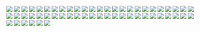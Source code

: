 ![](https://img.qlchat.com/qlLive/temp/ENOFJDZ4-VJUB-8D6D-1518348584838-LQ4TFSTWDV22.jpeg)
![](https://img.qlchat.com/qlLive/temp/CXIWQOB8-IAHY-YGCE-1518348585151-CPIG4ACKQHTL.jpeg)
![](https://img.qlchat.com/qlLive/temp/X53LRL8I-XYPA-HGOM-1518348585236-4XWRLBWE12FY.jpeg)
![](https://img.qlchat.com/qlLive/temp/S8Z18W7D-KXBF-GVSH-1518348585353-OGN9EVG55CUJ.jpeg)
![](https://img.qlchat.com/qlLive/temp/FZ9NLPV8-3FO7-FN1C-1518348585466-SHS9319NZWFY.jpeg)
![](https://img.qlchat.com/qlLive/temp/NUVTWCTF-SX1F-OCP5-1518348585580-9D79PELWZJ8O.jpeg)
![](https://img.qlchat.com/qlLive/temp/Z36U1U8J-FGWU-C3PF-1518348585794-W53EJULVFKTG.jpeg)
![](https://img.qlchat.com/qlLive/temp/C4S3YTZ5-2LSB-1OUI-1518348586116-F9IMRQBSXF1C.jpeg)
![](https://img.qlchat.com/qlLive/temp/AREVFUYL-LVQL-T815-1518348586347-4Q8SGLSQEYMW.jpeg)
![](https://img.qlchat.com/qlLive/temp/4EHF2BXI-LCTG-ETB1-1518348586511-H486PWPYW9RA.jpeg)
![](https://img.qlchat.com/qlLive/temp/ZPLBXEQE-3FVV-G3FB-1518348586661-EBV7GAOD2DXU.jpeg)
![](https://img.qlchat.com/qlLive/temp/8XA6Y4IM-BNHA-NSD9-1518348586805-Z1A8XFCNZ43Y.jpeg)
![](https://img.qlchat.com/qlLive/temp/6G9OE751-ILEP-S6NQ-1518348586886-JU322QQXA559.jpeg)
![](https://img.qlchat.com/qlLive/temp/JIB3SCLJ-BB7E-VQ4L-1518348587161-MR5DGNXY2GL9.jpeg)
![](https://img.qlchat.com/qlLive/temp/A4ACMCA6-JZA1-ZE3P-1518348587244-46LZOYPVLC4A.jpeg)
![](https://img.qlchat.com/qlLive/temp/OSOOCSUL-BZMH-RWT8-1518348587332-TNV3USKLB7XR.jpeg)
![](https://img.qlchat.com/qlLive/temp/KTIONOG1-CHR7-Z3YI-1518348587414-HHHW7QBHSUE8.jpeg)
![](https://img.qlchat.com/qlLive/temp/E1YQF7R3-PNIT-J9SD-1518348587550-XCAVKS5R9OL6.jpeg)
![](https://img.qlchat.com/qlLive/temp/I4YMOZ59-ZRVL-YUXG-1518348587648-RUAFB9TR3KPZ.jpeg)
![](https://img.qlchat.com/qlLive/temp/TSIYIJNK-GDGR-NZLS-1518348587739-5EC9RJ1KS2XA.jpeg)
![](https://img.qlchat.com/qlLive/temp/PDZ5LLBP-LFO9-BAI8-1518348587826-OY5XVADLQ6ZP.jpeg)
![](https://img.qlchat.com/qlLive/temp/F7W8KPFA-MEA9-NPRU-1518348587921-8BQZMXNUQR7I.jpeg)
![](https://img.qlchat.com/qlLive/temp/9TXSO3DZ-WHDE-ZKM3-1518348588205-RCJ5IZWHGLMP.jpeg)
![](https://img.qlchat.com/qlLive/temp/GTEO517M-PTO9-MSDT-1518348588297-AVJRIO5JSRVF.jpeg)
![](https://img.qlchat.com/qlLive/temp/MB565CQO-ECBS-V2IN-1518348588387-XKJHOPGOKUA5.jpeg)
![](https://img.qlchat.com/qlLive/temp/DQ4HYBUM-LQX4-ZAXC-1518348588486-3ZMM1B932WAY.jpeg)
![](https://img.qlchat.com/qlLive/temp/V7THSTZ2-B4K5-T14P-1518348588602-V4ICA13Q3BXU.jpeg)
![](https://img.qlchat.com/qlLive/temp/5B8DGMWU-4L82-BF3C-1518348588714-F3EZP18MJO2Z.jpeg)
![](https://img.qlchat.com/qlLive/temp/CO563B24-XJJC-UOWU-1518348588796-H4TGTF3WBHYK.jpeg)
![](https://img.qlchat.com/qlLive/temp/NPOG9AX1-ZE2E-6ZZ7-1518348588877-VBGKSKB4BELI.jpeg)
![](https://img.qlchat.com/qlLive/temp/CUUWOAKB-FQX2-6LU5-1518348588971-EWJTU77VPJ6N.jpeg)
![](https://img.qlchat.com/qlLive/temp/LNHHH4LA-5CFE-LVZH-1518348589260-NH7ACURC6NWC.jpeg)
![](https://img.qlchat.com/qlLive/temp/Q2PZ6GA2-RGJU-YZK4-1518348589368-CZB3MQOGIIS6.jpeg)
![](https://img.qlchat.com/qlLive/temp/KCSRQ8WE-1JBP-JDY8-1518348589483-D8OMUUM5D2BI.jpeg)
![](https://img.qlchat.com/qlLive/temp/5OATPM31-7F96-8OSW-1518348589647-AJSUS714E4FV.jpeg)
![](https://img.qlchat.com/qlLive/temp/ELPUWQ9G-5EG6-BNAE-1518348589733-WNOSEXMPJVVX.jpeg)
![](https://img.qlchat.com/qlLive/temp/NTEU432D-UKVA-4B79-1518348589812-4ANXZK7BRCLY.jpeg)
![](https://img.qlchat.com/qlLive/temp/PGE4QZ1Z-RNK6-NJ1H-1518348589902-O3355DSJJNO2.jpeg)
![](https://img.qlchat.com/qlLive/temp/UQT4D96N-QULM-ZXH7-1518348589994-882NE35HC28V.jpeg)
![](https://img.qlchat.com/qlLive/temp/CWKJCXUG-FUTF-ZQOB-1518348590317-RGJW6FUB2FMM.jpeg)
![](https://img.qlchat.com/qlLive/temp/WKD4D1T3-1QVI-TULG-1518348590407-W37HVQKVV7TA.jpeg)
![](https://img.qlchat.com/qlLive/temp/MDGOEBCH-MUT9-NW87-1518348590492-35ETDS3KPMA8.jpeg)
![](https://img.qlchat.com/qlLive/temp/8PJ1WYS8-XMHF-E2TX-1518348590576-GWNPGQFERHPP.jpeg)
![](https://img.qlchat.com/qlLive/temp/K6CS9C1T-BLD4-63MR-1518348590696-ANRO4NJQVFHQ.jpeg)
![](https://img.qlchat.com/qlLive/temp/T3MS45IJ-HHXX-V7Q4-1518348590819-NEE944GI1AT7.jpeg)
![](https://img.qlchat.com/qlLive/temp/ZWAMDRQW-HEVX-17L5-1518348590908-RQRDYF5LWF5U.jpeg)
![](https://img.qlchat.com/qlLive/temp/URLZEI1D-6QYU-2V1J-1518348590990-J3YLJ7HBYQF5.jpeg)
![](https://img.qlchat.com/qlLive/temp/FBOILJTW-I4ET-SRI1-1518348591090-SPF9WDRMIQWO.jpeg)
![](https://img.qlchat.com/qlLive/temp/IWCH9P67-MPE5-RJRS-1518348591357-PHX86JT6F8QJ.jpeg)
![](https://img.qlchat.com/qlLive/temp/MRLTAPNG-O3KE-SI8P-1518348591443-3UIQ2COWX429.jpeg)
![](https://img.qlchat.com/qlLive/temp/WCNAW3KW-7FW9-H3OF-1518348591518-7F5URIG1ZU8Y.jpeg)
![](https://img.qlchat.com/qlLive/temp/TF6SYVW6-AZ3W-9R5O-1518348591609-QOV6SLR4WULD.jpeg)
![](https://img.qlchat.com/qlLive/temp/4D83VFO2-DZUV-QZ2Q-1518348591745-BE2AD816HAJY.jpeg)
![](https://img.qlchat.com/qlLive/temp/TAO8LPOJ-H6IG-E6XB-1518348591870-O935Q17E55T4.jpeg)
![](https://img.qlchat.com/qlLive/temp/XEQG7GWV-PRZT-LZPZ-1518348591949-XQ1FFVO397J6.jpeg)
![](https://img.qlchat.com/qlLive/temp/MRLTAPNG-O3KE-SI8P-1518348591443-3UIQ2COWX429.jpeg)